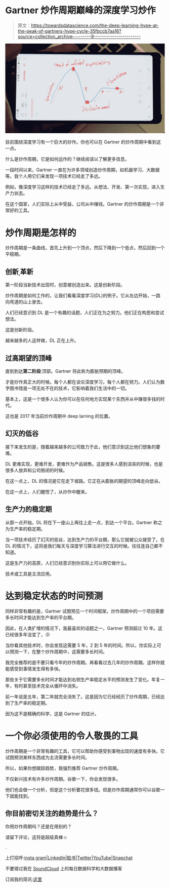 # Gartner 炒作周期巅峰的深度学习炒作

> 原文：<https://towardsdatascience.com/the-deep-learning-hype-at-the-peak-of-gartners-hype-cycle-35fbccb7aa16?source=collection_archive---------9----------------------->

![](img/a5e5cc2c57262ee6c729b2ffc4598fd2.png)

目前围绕深度学习有一个巨大的炒作。你也可以在 Gartner 的炒作周期中看到这一点。

什么是炒作周期，它是如何运作的？继续阅读以了解更多信息。

一段时间以来，Gartner 一直在为许多领域创造炒作周期，如机器学习、大数据等。我个人用它们来发现一项技术已经走了多远。

例如，像深度学习这样的技术已经走了多远。从想法、开发、第一次实现，进入生产力状态。

在这个国家，人们实际上从中受益，公司从中赚钱。Gartner 的炒作周期是一个非常好的工具。

# 炒作周期是怎样的

炒作周期是一条曲线，首先上升到一个顶点，然后下降到一个低点，然后回到一个平稳期。

## 创新ˌ革新

第一阶段当新技术出现时，创意被创造出来。这是创新阶段。

炒作周期是如何工作的，让我们看看深度学习(DL)的例子。它从左边开始，一路向弯道的山上驶去。

人们已经意识到 DL 是一个有趣的话题，人们正在为之努力。他们正在构思和尝试想法。

这是创新阶段。

越来越多的人这样做，DL 正在上升。

## 过高期望的顶峰

直到到达**第二阶段**:顶部。Gartner 将此称为膨胀预期的顶峰。

才是炒作真正大的时候。每个人都在谈论深度学习，每个人都在努力。人们认为数字图书馆是一项无处不在的技术，它影响着我们生活中的一切。

基本上，这是一个很多人认为你可以在任何地方实现某个东西并从中赚很多钱的时代。

这也是 2017 年当前炒作周期中 deep larning 的位置。

## 幻灭的低谷

接下来发生的是，随着越来越多的公司致力于此，他们意识到这比他们想象的要难。

DL 更难实现，更难开发，更难作为产品销售。这是很多人感到沮丧的时候，也是很多人放弃和公司倒闭的时候。

在这一点上，DL 的情况是它在走下坡路。它正在从膨胀的期望的顶峰走向低谷。

在这一点上，人们醒悟了，从炒作中醒来。

## 生产力的稳定期

从那一点开始，DL 将在下一座山上再往上走一点，到达一个平台。Gartner 称之为生产率的稳定期。

当一项技术经历了幻灭的低谷，达到生产力的平台期，那么它就被公众接受了。在 DL 的情况下，这将是我们每天与深度学习算法进行交互的时候。往往连自己都不知道。

这是生产力的高原，人们已经意识到你实际上可以用它做什么。

技术或工具是主流应用。

# 达到稳定状态的时间预测

同样非常有趣的是，Gartner 试图预见一个时间框架。炒作周期中的一个项目需要多长时间才能达到生产率的平台期。

因此，在人类扩增的情况下，我最喜欢的话题之一，Gartner 预测超过 10 年。这已经很多年没变了，:D

当你看其他技术时，你会发现这需要 5 年，2 到 5 年的时间。所以，你实际上可以预测一下，在整个炒作周期中，这需要多长时间。

我完全推荐的是不要只看今年的炒作周期。再看看过去几年的炒作周期。这样你就能感受到事情发生得有多快。

那些关于它需要多长时间才能达到右侧生产率稳定水平的预测发生了变化。年复一年，有时甚至技术完全从循环中消失。

前一年说是五年，第二年就完全消失了。这是因为它已经经历了炒作周期，已经达到了生产率的稳定期。

因为这不是精确的科学，这是 Gartner 的估计。

# 一个你必须使用的令人敬畏的工具

炒作周期是一个非常有趣的工具，它可以帮助你感受到事物出现的速度有多快。它试图预测某样东西成为主流需要多长时间。

所以，如果你想跟踪趋势，我强烈推荐 Gartner 炒作周期。

不仅新兴技术有许多炒作周期。谷歌一下，你会发现很多。

他们也会做一个分析，但是这个分析要花很多钱。但是炒作周期通常你可以谷歌一下就能找到。

## 你目前密切关注的趋势是什么？

你用炒作周期吗？还是在用别的？

请留下评论，这将是超级真棒☺

.

上打招呼:[insta gram](http://instagram.com/andreaskayy)|[LinkedIn](http://linkedin.com/in/andreas-kretz)|[脸书](http://facebook.com/andreaskayy)|[Twitter](https://twitter.com/andreaskayy)|[YouTube](https://youtube.com/andreaskayy)|[Snapchat](https://www.snapchat.com/add/andkret)

不要错过我在 [SoundCloud](https://soundcloud.com/andreaskayy) 上的每日数据科学和大数据播客

订阅我的简讯:[这里](http://andreaskretz.com/)